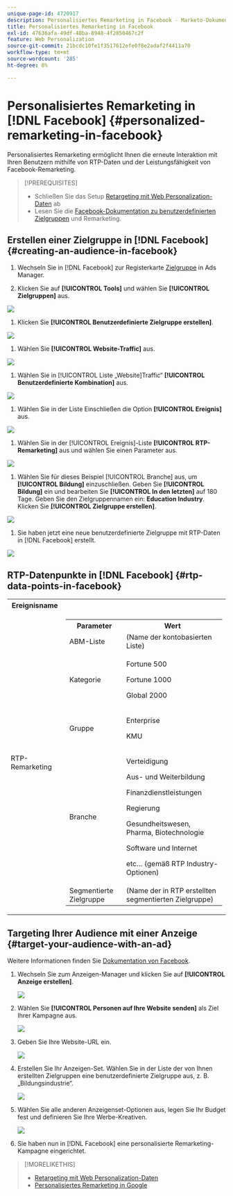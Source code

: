 ```yaml
---
unique-page-id: 4720917
description: Personalisiertes Remarketing in Facebook - Marketo-Dokumente - Produktdokumentation
title: Personalisiertes Remarketing in Facebook
exl-id: 47636afa-49df-40ba-8948-4f2850467c2f
feature: Web Personalization
source-git-commit: 21bcdc10fe1f3517612efe0f8e2adaf2f4411a70
workflow-type: tm+mt
source-wordcount: '285'
ht-degree: 8%

---
```


# Personalisiertes Remarketing in [!DNL Facebook] {#personalized-remarketing-in-facebook}

Personalisiertes Remarketing ermöglicht Ihnen die erneute Interaktion mit Ihren Benutzern mithilfe von RTP-Daten und der Leistungsfähigkeit von Facebook-Remarketing.

>[!PREREQUISITES]
>
>* Schließen Sie das Setup [Retargeting mit Web Personalization-Daten](/help/marketo/product-docs/web-personalization/website-retargeting/retargeting-with-web-personalization-data.md) ab
>* Lesen Sie die [](https://developers.facebook.com/docs/ads-for-websites/website-custom-audiences/getting-started#install-the-pixel) [Facebook-Dokumentation zu benutzerdefinierten Zielgruppen](https://developers.facebook.com/docs/ads-for-websites/website-custom-audiences/getting-started#install-the-pixel) und Remarketing.

## Erstellen einer Zielgruppe in [!DNL Facebook] {#creating-an-audience-in-facebook}

1. Wechseln Sie in [!DNL Facebook] zur Registerkarte [Zielgruppe](https://www.facebook.com/ads/audience_manager) in Ads Manager.

1. Klicken Sie auf **[!UICONTROL Tools]** und wählen Sie **[!UICONTROL Zielgruppen]** aus.

![](assets/one-1.png)

1. Klicken Sie **[!UICONTROL Benutzerdefinierte Zielgruppe erstellen]**.

![](assets/two-1.png)

1. Wählen Sie **[!UICONTROL Website-Traffic]** aus.

![](assets/image2015-1-19-16-3a32-3a2.png)

1. Wählen Sie in [!UICONTROL  Liste „Website]Traffic“ **[!UICONTROL Benutzerdefinierte Kombination]** aus.

![](assets/image2015-1-19-16-3a33-3a21.png)

1. Wählen Sie in der Liste Einschließen die Option **[!UICONTROL Ereignis]** aus.

![](assets/image2015-1-19-16-3a34-3a9.png)

1. Wählen Sie in der [!UICONTROL Ereignis]-Liste **[!UICONTROL RTP-Remarketing]** aus und wählen Sie einen Parameter aus.

![](assets/image2015-1-19-16-3a52-3a29.png)

1. Wählen Sie für dieses Beispiel [!UICONTROL Branche] aus, um **[!UICONTROL Bildung]** einzuschließen. Geben Sie **[!UICONTROL Bildung]** ein und bearbeiten Sie **[!UICONTROL In den letzten]** auf 180 Tage. Geben Sie den Zielgruppennamen ein: **Education Industry**. Klicken Sie **[!UICONTROL Zielgruppe erstellen]**.

![](assets/image2015-1-19-16-3a56-3a15.png)

1. Sie haben jetzt eine neue benutzerdefinierte Zielgruppe mit RTP-Daten in [!DNL Facebook] erstellt.

![](assets/image2015-1-19-16-3a59-3a2.png)

## RTP-Datenpunkte in [!DNL Facebook] {#rtp-data-points-in-facebook}

<table>
 <tbody>
  <tr>
   <th>Ereignisname</th>
   <th> </th>
  </tr>
  <tr>
   <td>RTP-Remarketing</td>
   <td>
    <div>
     <table>
      <tbody>
       <tr>
        <th>Parameter</th>
        <th>Wert</th>
       </tr>
       <tr>
        <td>ABM-Liste</td>
        <td>(Name der kontobasierten Liste)</td>
       </tr>
       <tr>
        <td colspan="1">Kategorie</td>
        <td colspan="1"><p>Fortune 500</p><p>Fortune 1000</p><p>Global 2000</p></td>
       </tr>
       <tr>
        <td colspan="1">Gruppe</td>
        <td colspan="1"><p>Enterprise</p><p>KMU</p></td>
       </tr>
       <tr>
        <td>Branche</td>
        <td><p>Verteidigung</p><p>Aus- und Weiterbildung</p><p>Finanzdienstleistungen</p><p>Regierung</p><p>Gesundheitswesen, Pharma, Biotechnologie</p><p>Software und Internet</p><p>etc… (gemäß RTP Industry-Optionen)</p></td>
       </tr>
       <tr>
        <td colspan="1">Segmentierte Zielgruppe</td>
        <td colspan="1">(Name der in RTP erstellten segmentierten Zielgruppe)</td>
       </tr>
      </tbody>
     </table>
    </div></td>
  </tr>
 </tbody>
</table>

## Targeting Ihrer Audience mit einer Anzeige {#target-your-audience-with-an-ad}

Weitere Informationen finden Sie [Dokumentation von Facebook](https://developers.facebook.com/docs/ads-for-websites/website-custom-audiences/getting-started#target-your-audience).

1. Wechseln Sie zum Anzeigen-Manager und klicken Sie auf **[!UICONTROL Anzeige erstellen]**.

   ![](assets/image2015-1-19-17-3a10-3a19.png)

1. Wählen Sie **[!UICONTROL Personen auf Ihre Website senden]** als Ziel Ihrer Kampagne aus.

   ![](assets/image2015-1-19-17-3a11-3a20.png)

1. Geben Sie Ihre Website-URL ein.

   ![](assets/image2015-1-19-17-3a12-3a39.png)

1. Erstellen Sie Ihr Anzeigen-Set. Wählen Sie in der Liste der von Ihnen erstellten Zielgruppen eine benutzerdefinierte Zielgruppe aus, z. B. „Bildungsindustrie“.

   ![](assets/image2015-1-19-17-3a18-3a13.png)

1. Wählen Sie alle anderen Anzeigenset-Optionen aus, legen Sie Ihr Budget fest und definieren Sie Ihre Werbe-Kreativen.

   ![](assets/image2015-1-19-17-3a19-3a25.png)

1. Sie haben nun in [!DNL Facebook] eine personalisierte Remarketing-Kampagne eingerichtet.

>[!MORELIKETHIS]
>
>* [Retargeting mit Web Personalization-Daten](/help/marketo/product-docs/web-personalization/website-retargeting/retargeting-with-web-personalization-data.md)
>* [Personalisiertes Remarketing in Google](/help/marketo/product-docs/web-personalization/website-retargeting/personalized-remarketing-in-google.md)
